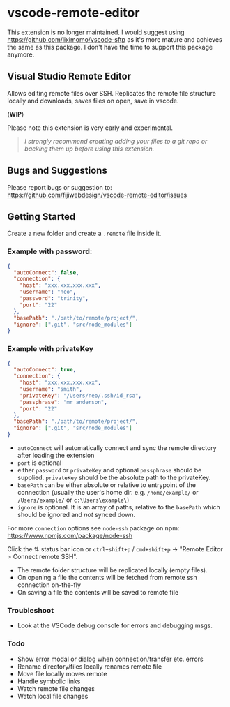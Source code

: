 # vscode-remote-editor

This extension is no longer maintained. I would suggest using https://github.com/liximomo/vscode-sftp as it's more mature and achieves the same as this package.  I don't have the time to support this package anymore. 

## Visual Studio Remote Editor 

Allows editing remote files over SSH. 
Replicates the remote file structure locally and downloads, saves files on open, save in vscode. 

(__WIP__)

Please note this extension is very early and experimental. 

> *I strongly recommend creating adding your files to a git repo or backing them up before using this extension.*


## Bugs and Suggestions

Please report bugs or suggestion to: 
https://github.com/fijiwebdesign/vscode-remote-editor/issues


## Getting Started

Create a new folder and create a `.remote` file inside it.

### Example with password: 
```json
{
  "autoConnect": false,
  "connection": {
    "host": "xxx.xxx.xxx.xxx",
    "username": "neo",
    "password": "trinity",
    "port": "22"
  },
  "basePath": "./path/to/remote/project/",
  "ignore": [".git", "src/node_modules"]
}
```

### Example with privateKey
```json
{
  "autoConnect": true,
  "connection": {
    "host": "xxx.xxx.xxx.xxx",
    "username": "smith",
    "privateKey": "/Users/neo/.ssh/id_rsa",
    "passphrase": "mr anderson",
    "port": "22"
  },
  "basePath": "./path/to/remote/project/",
  "ignore": [".git", "src/node_modules"]
}
```

- `autoConnect` will automatically connect and sync the remote directory after loading the extension
- `port` is optional
- either `password` or `privateKey` and optional `passphrase` should be supplied. `privateKey` should be the absolute path to the privateKey. 
- `basePath` can be either absolute or relative to entrypoint of the connection (usually the user's home dir. e.g. `/home/example/` or `/Users/example/` or `c:\Users\example\`)
- `ignore` is optional. It is an array of paths, relative to the `basePath` which should be ignored and _not_ synced down.

For more `connection` options see `node-ssh` package on npm: https://www.npmjs.com/package/node-ssh

Click the ⇅ status bar icon or `ctrl+shift+p` / `cmd+shift+p` -> "Remote Editor > Connect remote SSH".

* The remote folder structure will be replicated locally (empty files).
* On opening a file the contents will be fetched from remote ssh connection on-the-fly
* On saving a file the contents will be saved to remote file

### Troubleshoot

* Look at the VSCode debug console for errors and debugging msgs. 

### Todo

* Show error modal or dialog when connection/transfer etc. errors 
* Rename directory/files locally renames remote file
* Move file locally moves remote
* Handle symbolic links
* Watch remote file changes
* Watch local file changes





